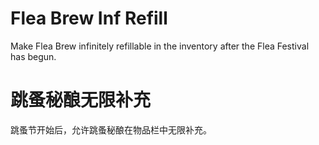 # Flea Brew Inf Refill

Make Flea Brew infinitely refillable in the inventory after the Flea Festival has begun.


# 跳蚤秘酿无限补充

跳蚤节开始后，允许跳蚤秘酿在物品栏中无限补充。
